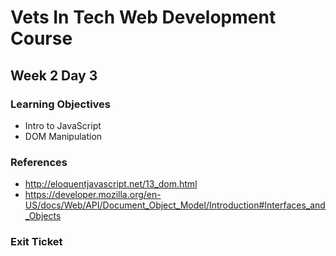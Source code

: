 # Vets In Tech Web Development Course

## Week 2 Day 3

### Learning Objectives

- Intro to JavaScript
- DOM Manipulation

### References

- http://eloquentjavascript.net/13_dom.html
- https://developer.mozilla.org/en-US/docs/Web/API/Document_Object_Model/Introduction#Interfaces_and_Objects

### Exit Ticket 
